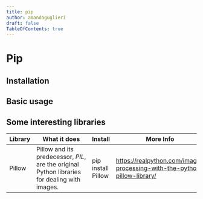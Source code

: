 ```yaml
---
title: pip
author: amandaguglieri
draft: false
TableOfContents: true
---
```




# Pip


## Installation

## Basic usage

## Some interesting libraries

| Library | What it does | Install | More Info |
| ------- | -------------- | ------- | ----------- |
| Pillow | Pillow and its predecessor, _PIL_, are the original Python libraries for dealing with images. | pip install Pillow  | https://realpython.com/image-processing-with-the-python-pillow-library/ |
